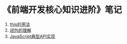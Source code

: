 # 《前端开发核心知识进阶》笔记
1. [this的用法](https://github.com/LuffyMonsterB/note-frontend-development-core-knowledge-advanced/blob/main/1.this%E7%9A%84%E7%94%A8%E6%B3%95.md)
2. [闭包的理解](https://github.com/LuffyMonsterB/note-frontend-development-core-knowledge-advanced/blob/main/2.%E9%97%AD%E5%8C%85%E7%9A%84%E7%90%86%E8%A7%A3.md)
3. [JavaScript典型API实现](https://github.com/LuffyMonsterB/note-frontend-development-core-knowledge-advanced/blob/main/3.JavaScript%E5%85%B8%E5%9E%8BAPI%E5%AE%9E%E7%8E%B0.md)
